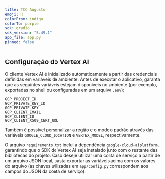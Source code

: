 ```yaml
---
title: TCC Augusto
emoji: 🧠
colorFrom: indigo
colorTo: purple
sdk: gradio
sdk_version: "5.49.1"
app_file: app.py
pinned: false
---
```


## Configuração do Vertex AI

O cliente Vertex AI é inicializado automaticamente a partir das
credenciais definidas em variáveis de ambiente. Antes de executar o
aplicativo, garanta que as seguintes variáveis estejam disponíveis no
ambiente (por exemplo, exportadas no shell ou configuradas em um
arquivo `.env`):

```
GCP_PROJECT_ID
GCP_PRIVATE_KEY_ID
GCP_PRIVATE_KEY
GCP_CLIENT_EMAIL
GCP_CLIENT_ID
GCP_CLIENT_X509_CERT_URL
```

Também é possível personalizar a região e o modelo padrão através das
variáveis `GOOGLE_CLOUD_LOCATION` e `VERTEX_MODEL`, respectivamente.

O arquivo `requirements.txt` inclui a dependência
`google-cloud-aiplatform`, garantindo que o SDK do Vertex AI seja
instalado junto com o restante das bibliotecas do projeto. Caso deseje
utilizar uma conta de serviço a partir de um arquivo JSON local, basta
exportar as variáveis acima com os valores do arquivo (as chaves
utilizadas em `app/config.py` correspondem aos campos do JSON da conta de
serviço).
